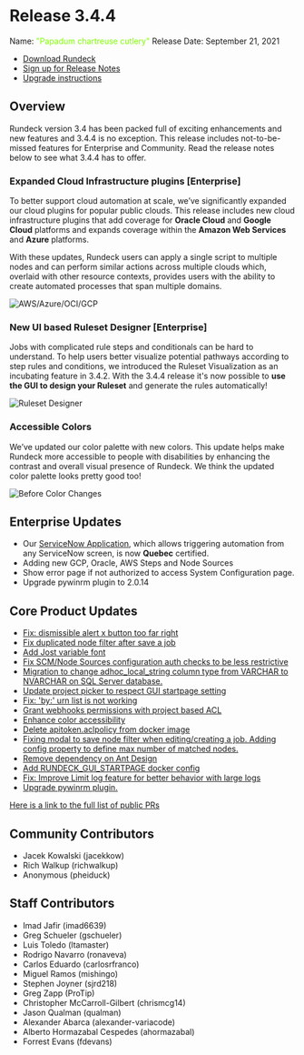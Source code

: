 # Release 3.4.4

Name: <span style="color: chartreuse"><span class="glyphicon glyphicon-cutlery"></span> "Papadum chartreuse cutlery"</span>
Release Date: September 21, 2021

- [Download Rundeck](https://download.rundeck.com/)
- [Sign up for Release Notes](https://www.rundeck.com/release-notes-signup)
- [Upgrade instructions](/upgrading/index.md)

## Overview

Rundeck version 3.4 has been packed full of exciting enhancements and new features and 3.4.4 is no exception. This release includes not-to-be-missed features for Enterprise and Community. Read the release notes below to see what 3.4.4 has to offer.

### Expanded Cloud Infrastructure plugins [Enterprise]

To better support cloud automation at scale, we’ve significantly expanded our cloud plugins for popular public clouds. This release includes new cloud infrastructure plugins that add coverage for **Oracle Cloud** and **Google Cloud** platforms and expands coverage within the **Amazon Web Services** and **Azure** platforms.

With these updates, Rundeck users can apply a single script to multiple nodes and can perform similar actions across multiple clouds which, overlaid with other resource contexts, provides users with the ability to create automated processes that span multiple domains.

![AWS/Azure/OCI/GCP](/assets/img/relnotes-344-4clouds.png)

### New UI based Ruleset Designer [Enterprise]

Jobs with complicated rule steps and conditionals can be hard to understand. To help users better visualize potential pathways according to step rules and conditions, we introduced the Ruleset Visualization as an incubating feature in 3.4.2. With the 3.4.4 release it's now possible to **use the GUI to design your Ruleset** and generate the rules automatically!

![Ruleset Designer](/assets/img/relnotes-344-rulesetdesigner.gif)

### Accessible Colors

We’ve updated our color palette with new colors. This update helps make Rundeck more accessible to people with disabilities by enhancing the contrast and overall visual presence of Rundeck. We think the updated color palette looks pretty good too!

![Before Color Changes](/assets/img/relnotes-344-beforeafter.gif)

## Enterprise Updates

* Our [ServiceNow Application](/manual/integrations/servicenow-app.md), which allows triggering automation from any ServiceNow screen, is now **Quebec** certified.
* Adding new GCP, Oracle, AWS Steps and Node Sources
* Show error page if not authorized to access System Configuration page.
* Upgrade pywinrm plugin to 2.0.14


## Core Product Updates

* [Fix: dismissible alert x button too far right](https://github.com/rundeck/rundeck/pull/7251)
* [Fix duplicated node filter after save a job](https://github.com/rundeck/rundeck/pull/7250)
* [Add Jost variable font](https://github.com/rundeck/rundeck/pull/7244)
* [Fix SCM/Node Sources configuration auth checks to be less restrictive](https://github.com/rundeck/rundeck/pull/7240)
* [Migration to change adhoc_local_string column type from VARCHAR to NVARCHAR on SQL Server database.](https://github.com/rundeck/rundeck/pull/7237)
* [Update project picker to respect GUI startpage setting](https://github.com/rundeck/rundeck/pull/7233)
* [Fix: &#39;by:&#39; urn list is not working](https://github.com/rundeck/rundeck/pull/7228)
* [Grant webhooks permissions with project based ACL](https://github.com/rundeck/rundeck/pull/7226)
* [Enhance color accessibility](https://github.com/rundeck/rundeck/pull/7225)
* [Delete apitoken.aclpolicy from docker image](https://github.com/rundeck/rundeck/pull/7222)
* [Fixing modal to save node filter when editing/creating a job. Adding config property to define max number of matched nodes.](https://github.com/rundeck/rundeck/pull/7215)
* [Remove dependency on Ant Design](https://github.com/rundeck/rundeck/pull/7211)
* [Add RUNDECK_GUI_STARTPAGE docker config](https://github.com/rundeck/rundeck/pull/7210)
* [Fix: Improve Limit log feature for better behavior with large logs](https://github.com/rundeck/rundeck/pull/7199)
* [Upgrade pywinrm plugin.](https://github.com/rundeck/rundeck/pull/7191)

[Here is a link to the full list of public PRs](https://github.com/rundeck/rundeck/pulls?q=is%3Apr+milestone%3A3.4.4+is%3Aclosed)

## Community Contributors

* Jacek Kowalski (jacekkow)
* Rich Walkup (richwalkup)
* Anonymous (pheiduck)

## Staff Contributors

* Imad Jafir (imad6639)
* Greg Schueler (gschueler)
* Luis Toledo (ltamaster)
* Rodrigo Navarro (ronaveva)
* Carlos Eduardo (carlosrfranco)
* Miguel Ramos (mishingo)
* Stephen Joyner (sjrd218)
* Greg Zapp (ProTip)
* Christopher McCarroll-Gilbert (chrismcg14)
* Jason Qualman (qualman)
* Alexander Abarca (alexander-variacode)
* Alberto Hormazabal Cespedes (ahormazabal)
* Forrest Evans (fdevans)
